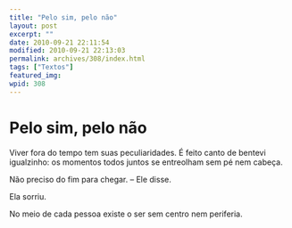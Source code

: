 ```yaml
---
title: "Pelo sim, pelo não"
layout: post
excerpt: ""
date: 2010-09-21 22:11:54
modified: 2010-09-21 22:13:03
permalink: archives/308/index.html
tags: ["Textos"]
featured_img: 
wpid: 308
---
```


# Pelo sim, pelo não

Viver fora do tempo tem suas peculiaridades. É feito canto de bentevi igualzinho: os momentos todos juntos se entreolham sem pé nem cabeça.

Não preciso do fim para chegar. – Ele disse.

Ela sorriu.

No meio de cada pessoa existe o ser sem centro nem periferia.